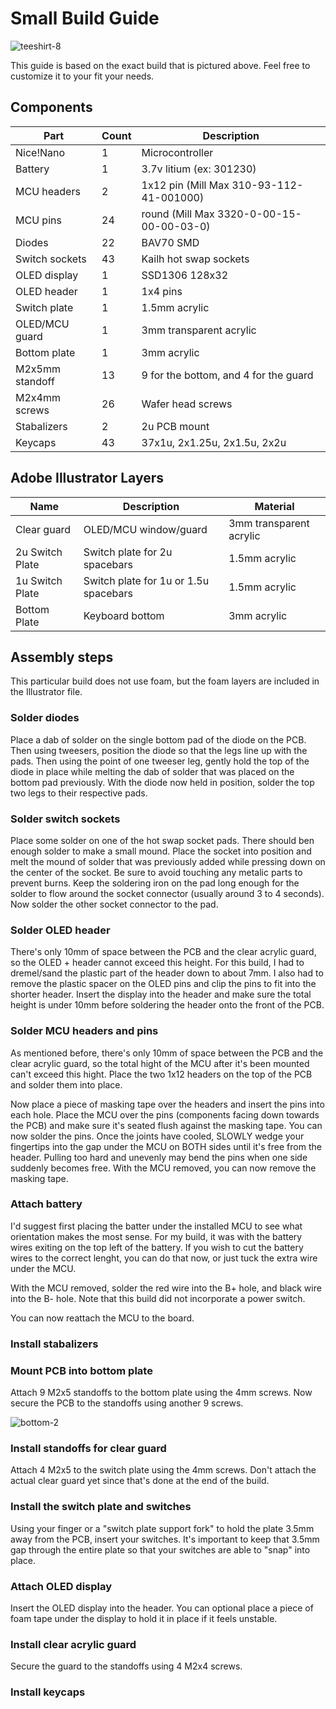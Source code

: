 # Small Build Guide

![teeshirt-8](https://user-images.githubusercontent.com/800930/204634106-3f1c62ce-4639-45f3-b919-df7657a722be.jpg)

This guide is based on the exact build that is pictured above.  Feel free to customize it to your fit your needs.

## Components

| Part | Count | Description |
| ---- | ----- | ----------- |
| Nice!Nano | 1 | Microcontroller |
| Battery | 1 | 3.7v litium (ex: 301230) |
| MCU headers | 2 | 1x12 pin (Mill Max 310-93-112-41-001000) |
| MCU pins | 24 | round (Mill Max 3320-0-00-15-00-00-03-0) |
| Diodes | 22 | BAV70 SMD |
| Switch sockets | 43 | Kailh hot swap sockets |
| OLED display | 1 | SSD1306 128x32 |
| OLED header | 1 | 1x4 pins |
| Switch plate | 1 | 1.5mm acrylic |
| OLED/MCU guard | 1 | 3mm transparent acrylic |
| Bottom plate | 1 | 3mm acrylic |
| M2x5mm standoff | 13 | 9 for the bottom, and 4 for the guard |
| M2x4mm screws | 26 | Wafer head screws |
| Stabalizers | 2 | 2u PCB mount |
| Keycaps | 43 | 37x1u, 2x1.25u, 2x1.5u, 2x2u |

## Adobe Illustrator Layers

| Name | Description | Material |
| ---- | ----------- | -------- |
| Clear guard | OLED/MCU window/guard | 3mm transparent acrylic |
| 2u Switch Plate | Switch plate for 2u spacebars | 1.5mm acrylic |
| 1u Switch Plate | Switch plate for 1u or 1.5u spacebars | 1.5mm acrylic |
| Bottom Plate | Keyboard bottom | 3mm acrylic |


## Assembly steps

This particular build does not use foam, but the foam layers are included in the Illustrator file.

### Solder diodes

Place a dab of solder on the single bottom pad of the diode on the PCB.  Then using tweesers, position the diode so that the legs line up with the pads.  Then using the point of one tweeser leg, gently hold the top of the diode in place while melting the dab of solder that was placed on the bottom pad previously.  With the diode now held in position, solder the top two legs to their respective pads.

### Solder switch sockets

Place some solder on one of the hot swap socket pads.  There should ben enough solder to make a small mound.  Place the socket into position and melt the mound of solder that was previously added while pressing down on the center of the socket.  Be sure to avoid touching any metalic parts to prevent burns.  Keep the soldering iron on the pad long enough for the solder to flow around the socket connector (usually around 3 to 4 seconds).  Now solder the other socket connector to the pad.

### Solder OLED header

There's only 10mm of space between the PCB and the clear acrylic guard, so the OLED + header cannot exceed this height.  For this build, I had to dremel/sand the plastic part of the header down to about 7mm.  I also had to remove the plastic spacer on the OLED pins and clip the pins to fit into the shorter header.  Insert the display into the header and make sure the total height is under 10mm before soldering the header onto the front of the PCB.

### Solder MCU headers and pins

As mentioned before, there's only 10mm of space between the PCB and the clear acrylic guard, so the total hight of the MCU after it's been mounted can't exceed this hight.  Place the two 1x12 headers on the top of the PCB and solder them into place.  

Now place a piece of masking tape over the headers and insert the pins into each hole.  Place the MCU over the pins (components facing down towards the PCB) and make sure it's seated flush against the masking tape.  You can now solder the pins.  Once the joints have cooled, SLOWLY wedge your fingertips into the gap under the MCU on BOTH sides until it's free from the header.  Pulling too hard and unevenly may bend the pins when one side suddenly becomes free.  With the MCU removed, you can now remove the masking tape.

### Attach battery

I'd suggest first placing the batter under the installed MCU to see what orientation makes the most sense.  For my build, it was with the battery wires exiting on the top left of the battery.  If you wish to cut the battery wires to the correct lenght, you can do that now, or just tuck the extra wire under the MCU.

With the MCU removed, solder the red wire into the B+ hole, and black wire into the B- hole.  Note that this build did not incorporate a power switch.

You can now reattach the MCU to the board.

### Install stabalizers

### Mount PCB into bottom plate

Attach 9 M2x5 standoffs to the bottom plate using the 4mm screws.  Now secure the PCB to the standoffs using another 9 screws.

![bottom-2](https://user-images.githubusercontent.com/800930/204677351-f58dc7f1-dbed-47c5-af47-207aa5c7b779.jpg)

### Install standoffs for clear guard

Attach 4 M2x5 to the switch plate using the 4mm screws.  Don't attach the actual clear guard yet since that's done at the end of the build.

### Install the switch plate and switches

Using your finger or a "switch plate support fork" to hold the plate 3.5mm away from the PCB, insert your switches.  It's important to keep that 3.5mm gap through the entire plate so that your switches are able to "snap" into place.

### Attach OLED display

Insert the OLED display into the header.  You can optional place a piece of foam tape under the display to hold it in place if it feels unstable.

### Install clear acrylic guard

Secure the guard to the standoffs using 4 M2x4 screws.

### Install keycaps
